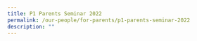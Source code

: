 ```yaml
---
title: P1 Parents Seminar 2022
permalink: /our-people/for-parents/p1-parents-seminar-2022
description: ""
---
```

